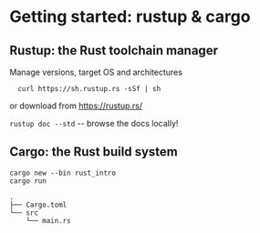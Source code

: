 # Getting started: rustup & cargo

## Rustup: the Rust toolchain manager

Manage versions, target OS and architectures

```shell
  curl https://sh.rustup.rs -sSf | sh
``` 
or download from https://rustup.rs/

`rustup doc --std` -- browse the docs locally!

## Cargo: the Rust build system

```shell
cargo new --bin rust_intro
cargo run
```
```shell
.
├── Cargo.toml
└── src
    └── main.rs
```
